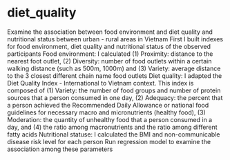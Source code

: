 # diet_quality
Examine the association between food environment and diet quality and nutritional status between urban - rural areas in Vietnam
First I built indexes for food environment, diet quality and nutritional status of the observed participants
Food environment: I calculated (1) Proximity: distance to the nearest foot outlet, (2) Diversity: number of food outlets within a certain walking distance (such as 500m, 1000m) and (3) Variety: average distance to the 3 closest different chain name food outlets
Diet quality: I adapted the Diet Quality Index - International to Vietnam context. This index is composed of (1) Variety: the number of food groups and number of protein sources that a person consumed in one day, (2) Adequacy: the percent that a person achieved the Recommended Daily Allowance or national food guidelines for necessary macro and micronutrients (healthy food), (3) Moderation: the quantity of unhealthy food that a person consumed in a day, and (4) the ratio among macronutrients and the ratio among different fatty acids
Nutritional statuse: I calculated the BMI and non-communicable disease risk level for each person
Run regression model to examine the association among these parameters
